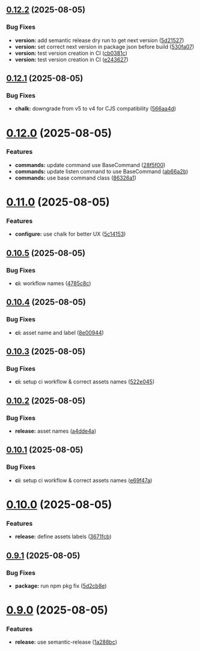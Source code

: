 ## [0.12.2](https://github.com/FrancoisLef/enocean/compare/v0.12.1...v0.12.2) (2025-08-05)


### Bug Fixes

* **version:** add semantic release dry run to get next version ([5d21527](https://github.com/FrancoisLef/enocean/commit/5d215270754439d8ccc265e2b86b4cbe12e32084))
* **version:** set correct next version in package json before build ([530fa07](https://github.com/FrancoisLef/enocean/commit/530fa07b380e90cc3aa6282c34e417a862d28e97))
* **version:** test version creation in CI ([cb0381c](https://github.com/FrancoisLef/enocean/commit/cb0381c06ec3aa7096ee357af00951a364cbb4a7))
* **version:** test version creation in CI ([e243627](https://github.com/FrancoisLef/enocean/commit/e2436272124d340bbe68d80f512d4a0d6b8a8cbf))

## [0.12.1](https://github.com/FrancoisLef/enocean/compare/v0.12.0...v0.12.1) (2025-08-05)


### Bug Fixes

* **chalk:** downgrade from v5 to v4 for CJS compatibility ([566aa4d](https://github.com/FrancoisLef/enocean/commit/566aa4df31c71318933a896ef45830f8b571940a))

# [0.12.0](https://github.com/FrancoisLef/enocean/compare/v0.11.0...v0.12.0) (2025-08-05)


### Features

* **commands:** update command use BaseCommand ([28f5f00](https://github.com/FrancoisLef/enocean/commit/28f5f0084414b7b67d21f3d9ea592465de6485b0))
* **commands:** update listen command to use BaseCommand ([ab66a2b](https://github.com/FrancoisLef/enocean/commit/ab66a2bbecc819a055eb818f0c39baa21251cf96))
* **commands:** use base command class ([86326a1](https://github.com/FrancoisLef/enocean/commit/86326a16424996979f5a9996fa0a2d74361c94d4))

# [0.11.0](https://github.com/FrancoisLef/enocean/compare/v0.10.5...v0.11.0) (2025-08-05)


### Features

* **configure:** use chalk for better UX ([5c14153](https://github.com/FrancoisLef/enocean/commit/5c14153008f594f7c9a89e0282693189dd9c66ba))

## [0.10.5](https://github.com/FrancoisLef/enocean/compare/v0.10.4...v0.10.5) (2025-08-05)


### Bug Fixes

* **ci:** workflow names ([4785c8c](https://github.com/FrancoisLef/enocean/commit/4785c8c0377b587738deea5adec7e8b8c5b0e7a3))

## [0.10.4](https://github.com/FrancoisLef/enocean/compare/v0.10.3...v0.10.4) (2025-08-05)


### Bug Fixes

* **ci:** asset name and label ([8e00944](https://github.com/FrancoisLef/enocean/commit/8e00944d04d6c06d0440c570d23373149ceae03e))

## [0.10.3](https://github.com/FrancoisLef/enocean/compare/v0.10.2...v0.10.3) (2025-08-05)


### Bug Fixes

* **ci:** setup ci workflow & correct assets names ([522e045](https://github.com/FrancoisLef/enocean/commit/522e045838381632383f681b99474b9d1b456152))

## [0.10.2](https://github.com/FrancoisLef/enocean/compare/v0.10.1...v0.10.2) (2025-08-05)


### Bug Fixes

* **release:** asset names ([a4dde4a](https://github.com/FrancoisLef/enocean/commit/a4dde4a3c0d1faafcf3499d4ee419babfabea13c))

## [0.10.1](https://github.com/FrancoisLef/enocean/compare/v0.10.0...v0.10.1) (2025-08-05)


### Bug Fixes

* **ci:** setup ci workflow & correct assets names ([e69f47a](https://github.com/FrancoisLef/enocean/commit/e69f47a6f4554cc1c1d61a6795d550a5ba8a88d2))

# [0.10.0](https://github.com/FrancoisLef/enocean/compare/v0.9.1...v0.10.0) (2025-08-05)


### Features

* **release:** define assets labels ([3671fcb](https://github.com/FrancoisLef/enocean/commit/3671fcbbac8a1e6ff5993b024cf15d5c146dc333))

## [0.9.1](https://github.com/FrancoisLef/enocean/compare/v0.9.0...v0.9.1) (2025-08-05)


### Bug Fixes

* **package:** run npm pkg fix ([5d2cb8e](https://github.com/FrancoisLef/enocean/commit/5d2cb8eba18fd37ecf0cb7f6160b738d60b4f8c5))

# [0.9.0](https://github.com/FrancoisLef/enocean/compare/v0.8.1...v0.9.0) (2025-08-05)


### Features

* **release:** use semantic-release ([1a288bc](https://github.com/FrancoisLef/enocean/commit/1a288bcb44db023330aac8d1cd254d6f13f3f673))
